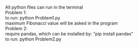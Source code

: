 All python files can run in the terminal <br />
Problem 1: <br />
    to run: python Problem1.py <br />
    maximum Fibonacci value will be asked in the program <br />
Problem 2: <br />
    require pandas, which can be installed by: "pip install pandas" <br />
    to run: python Problem2.py <br />